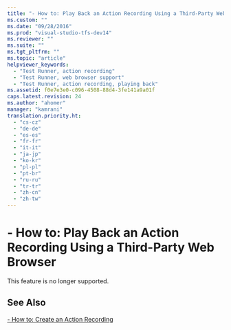 ```yaml
---
title: "- How to: Play Back an Action Recording Using a Third-Party Web Browser | testtitle"
ms.custom: ""
ms.date: "09/28/2016"
ms.prod: "visual-studio-tfs-dev14"
ms.reviewer: ""
ms.suite: ""
ms.tgt_pltfrm: ""
ms.topic: "article"
helpviewer_keywords: 
  - "Test Runner, action recording"
  - "Test Runner, web browser support"
  - "Test Runner, action recording, playing back"
ms.assetid: f0e7e3e0-c096-4508-88d4-3fe141a9a01f
caps.latest.revision: 24
ms.author: "ahomer"
manager: "kamrani"
translation.priority.ht: 
  - "cs-cz"
  - "de-de"
  - "es-es"
  - "fr-fr"
  - "it-it"
  - "ja-jp"
  - "ko-kr"
  - "pl-pl"
  - "pt-br"
  - "ru-ru"
  - "tr-tr"
  - "zh-cn"
  - "zh-tw"
---
```

# - How to: Play Back an Action Recording Using a Third-Party Web Browser
This feature is no longer supported.  
  
## See Also  
 [- How to: Create an Action Recording](../test_notintoc/--how-to--create-an-action-recording.md)